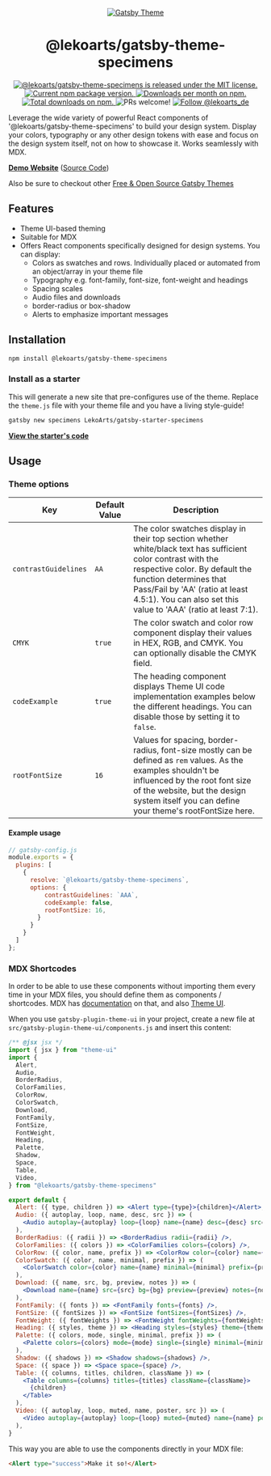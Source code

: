 <p align="center">
  <a href="https://themes.lekoarts.de">
    <img alt="Gatsby Theme" src="https://img.lekoarts.de/gatsby/gatsby-themes-illustration.png" />
  </a>
</p>
<h1 align="center">
  @lekoarts/gatsby-theme-specimens
</h1>

<p align="center">
  <a href="https://github.com/LekoArts/gatsby-themes/blob/master/LICENSE">
    <img src="https://img.shields.io/badge/license-MIT-blue.svg" alt="@lekoarts/gatsby-theme-specimens is released under the MIT license." />
  </a>
  <a href="https://www.npmjs.org/package/@lekoarts/gatsby-theme-specimens">
    <img src="https://img.shields.io/npm/v/@lekoarts/gatsby-theme-specimens.svg" alt="Current npm package version." />
  </a>
  <a href="https://npmcharts.com/compare/@lekoarts/gatsby-theme-specimens?minimal=true">
    <img src="https://img.shields.io/npm/dm/@lekoarts/gatsby-theme-specimens.svg" alt="Downloads per month on npm." />
  </a>
  <a href="https://npmcharts.com/compare/@lekoarts/gatsby-theme-specimens?minimal=true">
    <img src="https://img.shields.io/npm/dt/@lekoarts/gatsby-theme-specimens.svg" alt="Total downloads on npm." />
  </a>
  <img src="https://img.shields.io/badge/PRs-welcome-brightgreen.svg" alt="PRs welcome!" />
  <a href="https://twitter.com/intent/follow?screen_name=lekoarts_de">
      <img src="https://img.shields.io/twitter/follow/lekoarts_de.svg?label=Follow%20@lekoarts_de" alt="Follow @lekoarts_de" />
    </a>
</p>

Leverage the wide variety of powerful React components of '@lekoarts/gatsby-theme-specimens' to build your design system. Display your colors, typography or any other design tokens with ease and focus on the design system itself, not on how to showcase it. Works seamlessly with MDX.

[**Demo Website**](https://specimens.lekoarts.de) ([Source Code](https://github.com/LekoArts/gatsby-starter-specimens))

Also be sure to checkout other [Free & Open Source Gatsby Themes](https://themes.lekoarts.de)

## Features

- Theme UI-based theming
- Suitable for MDX
- Offers React components specifically designed for design systems. You can display:
  - Colors as swatches and rows. Individually placed or automated from an object/array in your theme file
  - Typography e.g. font-family, font-size, font-weight and headings
  - Spacing scales
  - Audio files and downloads
  - border-radius or box-shadow
  - Alerts to emphasize important messages

## Installation

```sh
npm install @lekoarts/gatsby-theme-specimens
```

### Install as a starter

This will generate a new site that pre-configures use of the theme. Replace the `theme.js` file with your theme file and you have a living style-guide!

```sh
gatsby new specimens LekoArts/gatsby-starter-specimens
```

[**View the starter's code**](https://github.com/LekoArts/gatsby-starter-specimens)

## Usage

### Theme options

| Key      | Default Value | Description |
| -------- | ------------- | ----------- |
| `contrastGuidelines` | `AA`          | The color swatches display in their top section whether white/black text has sufficient color contrast with the respective color. By default the function determines that Pass/Fail by 'AA' (ratio at least 4.5:1). You can also set this value to 'AAA' (ratio at least 7:1).        |
| `CMYK` | `true`          | The color swatch and color row component display their values in HEX, RGB, and CMYK. You can optionally disable the CMYK field.        |
| `codeExample` | `true`          | The heading component displays Theme UI code implementation examples below the different headings. You can disable those by setting it to `false`.       |
| `rootFontSize` | `16`          | Values for spacing, border-radius, font-size mostly can be defined as `rem` values. As the examples shouldn't be influenced by the root font size of the website, but the design system itself you can define your theme's rootFontSize here.      |

#### Example usage

```js
// gatsby-config.js
module.exports = {
  plugins: [
    {
      resolve: `@lekoarts/gatsby-theme-specimens`,
      options: {
          contrastGuidelines: `AAA`,
          codeExample: false,
          rootFontSize: 16,
        }
      }
    }
  ]
};
```

### MDX Shortcodes

In order to be able to use these components without importing them every time in your MDX files, you should define them as components / shortcodes. MDX has [documentation](https://mdxjs.com/blog/shortcodes/) on that, and also [Theme UI](https://theme-ui.com/gatsby-plugin#components).

When you use `gatsby-plugin-theme-ui` in your project, create a new file at `src/gatsby-plugin-theme-ui/components.js` and insert this content:

```jsx
/** @jsx jsx */
import { jsx } from "theme-ui"
import {
  Alert,
  Audio,
  BorderRadius,
  ColorFamilies,
  ColorRow,
  ColorSwatch,
  Download,
  FontFamily,
  FontSize,
  FontWeight,
  Heading,
  Palette,
  Shadow,
  Space,
  Table,
  Video,
} from "@lekoarts/gatsby-theme-specimens"

export default {
  Alert: ({ type, children }) => <Alert type={type}>{children}</Alert>,
  Audio: ({ autoplay, loop, name, desc, src }) => (
    <Audio autoplay={autoplay} loop={loop} name={name} desc={desc} src={src} />
  ),
  BorderRadius: ({ radii }) => <BorderRadius radii={radii} />,
  ColorFamilies: ({ colors }) => <ColorFamilies colors={colors} />,
  ColorRow: ({ color, name, prefix }) => <ColorRow color={color} name={name} prefix={prefix} />,
  ColorSwatch: ({ color, name, minimal, prefix }) => (
    <ColorSwatch color={color} name={name} minimal={minimal} prefix={prefix} />
  ),
  Download: ({ name, src, bg, preview, notes }) => (
    <Download name={name} src={src} bg={bg} preview={preview} notes={notes} />
  ),
  FontFamily: ({ fonts }) => <FontFamily fonts={fonts} />,
  FontSize: ({ fontSizes }) => <FontSize fontSizes={fontSizes} />,
  FontWeight: ({ fontWeights }) => <FontWeight fontWeights={fontWeights} />,
  Heading: ({ styles, theme }) => <Heading styles={styles} theme={theme} />,
  Palette: ({ colors, mode, single, minimal, prefix }) => (
    <Palette colors={colors} mode={mode} single={single} minimal={minimal} prefix={prefix} />
  ),
  Shadow: ({ shadows }) => <Shadow shadows={shadows} />,
  Space: ({ space }) => <Space space={space} />,
  Table: ({ columns, titles, children, className }) => (
    <Table columns={columns} titles={titles} className={className}>
      {children}
    </Table>
  ),
  Video: ({ autoplay, loop, muted, name, poster, src }) => (
    <Video autoplay={autoplay} loop={loop} muted={muted} name={name} poster={poster} src={src} />
  ),
}
```

This way you are able to use the components directly in your MDX file:

```md
<Alert type="success">Make it so!</Alert>
```
